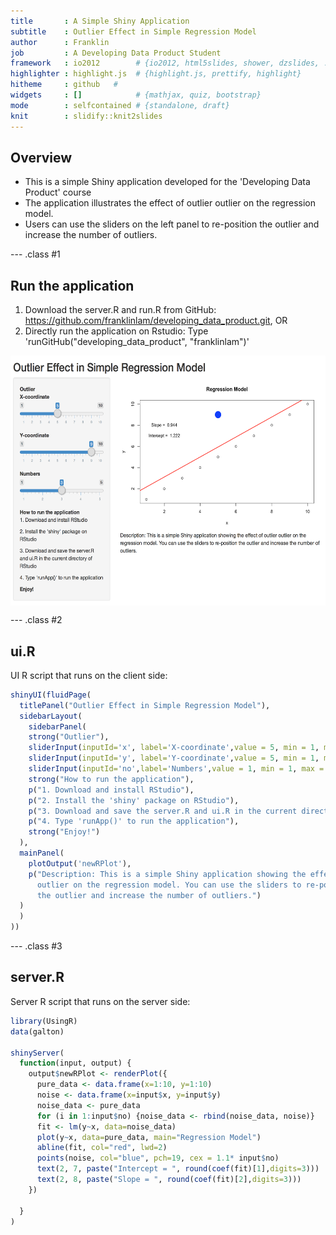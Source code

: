 ```yaml
---
title       : A Simple Shiny Application  
subtitle    : Outlier Effect in Simple Regression Model
author      : Franklin
job         : A Developing Data Product Student
framework   : io2012        # {io2012, html5slides, shower, dzslides, ...}
highlighter : highlight.js  # {highlight.js, prettify, highlight}
hitheme     : github   # 
widgets     : []            # {mathjax, quiz, bootstrap}
mode        : selfcontained # {standalone, draft}
knit        : slidify::knit2slides
---
```


## Overview

- This is a simple Shiny application developed for the 'Developing Data Product' course
- The application illustrates the effect of outlier 
  outlier on the regression model. 
- Users can use the sliders on the left panel to re-position the outlier and increase the number of outliers. 

--- .class #1 

## Run the application
1. Download the server.R and run.R from GitHub: https://github.com/franklinlam/developing_data_product.git, OR
2. Directly run the application on Rstudio: Type 'runGitHub("developing_data_product", "franklinlam")' 

<img align="center" height=400 src="assets/img/application-screen.png" />

--- .class #2 

## ui.R
UI R script that runs on the client side:

```r
shinyUI(fluidPage(
  titlePanel("Outlier Effect in Simple Regression Model"),
  sidebarLayout(
    sidebarPanel(
    strong("Outlier"),
    sliderInput(inputId='x', label='X-coordinate',value = 5, min = 1, max = 10, step = 0.5,),
    sliderInput(inputId='y', label='Y-coordinate',value = 5, min = 1, max = 10, step = 0.5,),
    sliderInput(inputId='no',label='Numbers',value = 1, min = 1, max = 5, step = 1,),
    strong("How to run the application"),
    p("1. Download and install RStudio"),
    p("2. Install the 'shiny' package on RStudio"),
    p("3. Download and save the server.R and ui.R in the current directory of RStudio"),
    p("4. Type 'runApp()' to run the application"),
    strong("Enjoy!")
  ),
  mainPanel(
    plotOutput('newRPlot'),
    p("Description: This is a simple Shiny application showing the effect of outlier 
      outlier on the regression model. You can use the sliders to re-position 
      the outlier and increase the number of outliers.")
  )
  )
))
```

--- .class #3
## server.R
Server R script that runs on the server side:


```r
library(UsingR)
data(galton)

shinyServer(
  function(input, output) {
    output$newRPlot <- renderPlot({
      pure_data <- data.frame(x=1:10, y=1:10)
      noise <- data.frame(x=input$x, y=input$y)
      noise_data <- pure_data
      for (i in 1:input$no) {noise_data <- rbind(noise_data, noise)}
      fit <- lm(y~x, data=noise_data)
      plot(y~x, data=pure_data, main="Regression Model")
      abline(fit, col="red", lwd=2)
      points(noise, col="blue", pch=19, cex = 1.1* input$no)
      text(2, 7, paste("Intercept = ", round(coef(fit)[1],digits=3)))
      text(2, 8, paste("Slope = ", round(coef(fit)[2],digits=3)))
    })
    
  }
)
```
